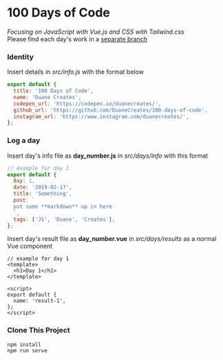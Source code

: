 # 100 Days of Code
*Focusing on JavaScript with Vue.js and CSS with Tailwind.css*  
Please find each day's work in a [separate branch](https://github.com/DuaneCreates/100-days-of-code/branches)

### Identity
Insert details in *src/info.js* with the format below
```javascript
export default {
  title: '100 Days of Code',
  name: 'Duane Creates',
  codepen_url: 'https://codepen.io/duanecreates/',
  github_url: 'https://github.com/DuaneCreates/100-days-of-code',
  instagram_url: 'https://www.instagram.com/duanecreates/',
};
```

### Log a day
Insert day's info file as **day_number.js** in *src/days/info* with this format
```javascript
// example for day 1
export default {
  day: 1,
  date: '2019-02-17',
  title: 'Something',
  post: `
  put some **markdown** up in here  
  `,
  tags: ['JS', 'Duane', 'Creates'],
};
```

Insert day's result file as **day_number.vue** in *src/days/results* as a normal Vue component
```vue
// example for day 1
<template>
  <h1>Day 1</h1>
</template>

<script>
export default {
  name: 'result-1',
};
</script>
```

### Clone This Project
```
npm install
npm run serve
```
